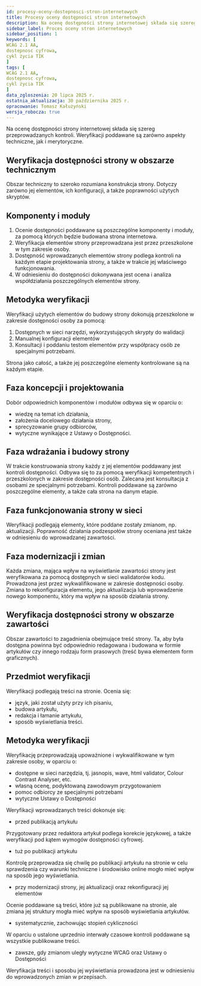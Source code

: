 ```yaml
---
id: procesy-oceny-dostepnosci-stron-internetowych
title: Procesy oceny dostępności stron internetowych
description: Na ocenę dostępności strony internetowej składa się szereg przeprowadzanych kontroli.
sidebar_label: Proces oceny stron internetowych
sidebar_position: 1 
keywords: [
WCAG 2.1 AA, 
dostepnosc cyfrowa, 
cykl życia TIK
]
tags: [
WCAG 2.1 AA, 
dostepnosc cyfrowa, 
cykl życia TIK
]
data_zgloszenia: 20 lipca 2025 r.
ostatnia_aktualizacja: 30 października 2025 r.
opracowanie: Tomasz Kałużyński
wersja_robocza: true
---
```





Na ocenę dostępności strony internetowej składa się szereg
przeprowadzanych kontroli. Weryfikacji poddawane są zarówno aspekty
techniczne, jak i merytoryczne.

## Weryfikacja dostępności strony w obszarze technicznym

Obszar techniczny to szeroko rozumiana konstrukcja strony. Dotyczy
zarówno jej elementów, ich konfiguracji, a także poprawności użytych
skryptów.

## Komponenty i moduły

1.  Ocenie dostępności poddawane są poszczególne komponenty i moduły, za
    pomocą których będzie budowana strona internetowa.
2.  Weryfikacja elementów strony przeprowadzana jest przez przeszkolone
    w tym zakresie osoby.
3.  Dostępność wprowadzanych elementów strony podlega kontroli na każdym
    etapie projektowania strony, a także w trakcie jej właściwego
    funkcjonowania.
4.  W odniesieniu do dostępności dokonywana jest ocena i analiza
    współdziałania poszczególnych elementów strony.

## Metodyka weryfikacji

Weryfikacji użytych elementów do budowy strony dokonują przeszkolone w
zakresie dostępności osoby za pomocą:

1.  Dostępnych w sieci narzędzi, wykorzystujących skrypty do walidacji
2.  Manualnej konfiguracji elementów
3.  Konsultacji i poddaniu testom elementów przy współpracy osób ze
    specjalnymi potrzebami.

Strona jako całość, a także jej poszczególne elementy kontrolowane są na
każdym etapie.

## Faza koncepcji i projektowania

Dobór odpowiednich komponentów i modułów odbywa się w oparciu o:

- wiedzę na temat ich działania,
- założenia docelowego działania strony,
- sprecyzowanie grupy odbiorców,
- wytyczne wynikające z Ustawy o Dostępności.

## Faza wdrażania i budowy strony

W trakcie konstruowania strony każdy z jej elementów poddawany jest
kontroli dostępności. Odbywa się to za pomocą weryfikacji kompetentnych
i przeszkolonych w zakresie dostępności osób. Zalecana jest konsultacja
z osobami ze specjalnymi potrzebami. Kontroli poddawane są zarówno
poszczególne elementy, a także cała strona na danym etapie.

## Faza funkcjonowania strony w sieci

Weryfikacji podlegają elementy, które poddane zostały zmianom, np.
aktualizacji. Poprawność działania podzespołów strony oceniana jest
także w odniesieniu do wprowadzanej zawartości.

## Faza modernizacji i zmian

Każda zmiana, mająca wpływ na wyświetlanie zawartości strony jest
weryfikowana za pomocą dostępnych w sieci walidatorów kodu. Prowadzona
jest przez wykwalifikowane w zakresie dostępności osoby. Zmiana to
rekonfiguracja elementu, jego aktualizacja lub wprowadzenie nowego
komponentu, który ma wpływ na sposób działania strony.

## Weryfikacja dostępności strony w obszarze zawartości

Obszar zawartości to zagadnienia obejmujące treść strony. Ta, aby była
dostępna powinna być odpowiednio redagowana i budowana w formie
artykułów czy innego rodzaju form prasowych (treść bywa elementem form
graficznych).

## Przedmiot weryfikacji

Weryfikacji podlegają treści na stronie. Ocenia się:

- język, jaki został użyty przy ich pisaniu,
- budowa artykułu,
- redakcja i łamanie artykułu,
- sposób wyświetlania treści.

## Metodyka weryfikacji 

Weryfikację przeprowadzają upoważnione i wykwalifikowane w tym zakresie
osoby, w oparciu o:

- dostępne w sieci narzędzia, tj. jasnopis, wave, html validator, Colour
  Contrast Analyser, etc.
- własną ocenę, podyktowaną zawodowym przygotowaniem
- pomoc odbiorcy ze specjalnymi potrzebami
- wytyczne Ustawy o Dostępności

Weryfikacji wprowadzanych treści dokonuje się:

- przed publikacją artykułu

Przygotowany przez redaktora artykuł podlega korekcie językowej, a także
weryfikacji pod kątem wymogów dostępności cyfrowej.

- tuż po publikacji artykułu

Kontrolę przeprowadza się chwilę po publikacji artykułu na stronie w
celu sprawdzenia czy warunki techniczne i środowisko online mogło mieć
wpływ na sposób jego wyświetlania.

- przy modernizacji strony, jej aktualizacji oraz rekonfiguracji jej
  elementów

Ocenie poddawane są treści, które już są publikowane na stronie, ale
zmiana jej struktury mogła mieć wpływ na sposób wyświetlania artykułów.

- systematycznie, zachowując stopień cykliczności

W oparciu o ustalone uprzednio interwały czasowe kontroli poddawane są
wszystkie publikowane treści.

- zawsze, gdy zmianom uległy wytyczne WCAG oraz Ustawy o Dostępności

Weryfikacja treści i sposobu jej wyświetlania prowadzona jest w
odniesieniu do wprowadzonych zmian w przepisach.
